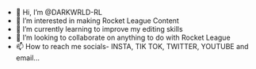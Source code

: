 - 👋 Hi, I’m @DARKWRLD-RL
- 👀 I’m interested in making Rocket League Content
- 🌱 I’m currently learning to improve my editing skills
- 💞️ I’m looking to collaborate on anything to do with Rocket League
- 📫 How to reach me socials- INSTA, TIK TOK, TWITTER, YOUTUBE and email...
